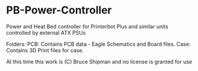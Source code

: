 # PB-Power-Controller
Power and Heat Bed controller for Printerbot Plus and similar units controlled by external ATX PSUs

Folders:
	PCB:
		Contains PCB data - Eagle Schematics and Board files.
	Case:
		Contains 3D Print files for case.
	
At this time this work is (C) Bruce Shipman and no license is granted for use
